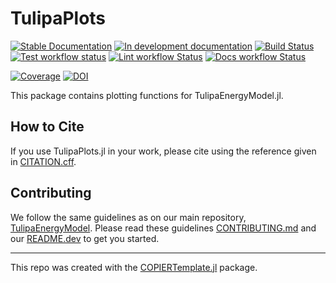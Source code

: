 # TulipaPlots

<!-- This check was disabled because these links don't exist until you push, create documentation, and create your first release -->
<!-- markdown-link-check-disable -->
[![Stable Documentation](https://img.shields.io/badge/docs-stable-blue.svg)](https://TulipaEnergy.github.io/TulipaPlots.jl/stable)
[![In development documentation](https://img.shields.io/badge/docs-dev-blue.svg)](https://TulipaEnergy.github.io/TulipaPlots.jl/dev)
[![Build Status](https://github.com/TulipaEnergy/TulipaPlots.jl/workflows/Test/badge.svg)](https://github.com/TulipaEnergy/TulipaPlots.jl/actions)
[![Test workflow status](https://github.com/TulipaEnergy/TulipaPlots.jl/actions/workflows/Test.yml/badge.svg?branch=main)](https://github.com/TulipaEnergy/TulipaPlots.jl/actions/workflows/Test.yml?query=branch%3Amain)
[![Lint workflow Status](https://github.com/TulipaEnergy/TulipaPlots.jl/actions/workflows/Lint.yml/badge.svg?branch=main)](https://github.com/TulipaEnergy/TulipaPlots.jl/actions/workflows/Lint.yml?query=branch%3Amain)
[![Docs workflow Status](https://github.com/TulipaEnergy/TulipaPlots.jl/actions/workflows/Docs.yml/badge.svg?branch=main)](https://github.com/TulipaEnergy/TulipaPlots.jl/actions/workflows/Docs.yml?query=branch%3Amain)

[![Coverage](https://codecov.io/gh/TulipaEnergy/TulipaPlots.jl/branch/master/graph/badge.svg)](https://codecov.io/gh/TulipaEnergy/TulipaPlots.jl)
[![DOI](https://zenodo.org/badge/DOI/FIXME)](https://doi.org/FIXME)

This package contains plotting functions for TulipaEnergyModel.jl.

## How to Cite

If you use TulipaPlots.jl in your work, please cite using the reference given in [CITATION.cff](https://github.com/TulipaEnergy/TulipaPlots.jl/blob/main/CITATION.cff).

## Contributing

We follow the same guidelines as on our main repository, [TulipaEnergyModel](https://github.com/TulipaEnergy/TulipaEnergyModel.jl).
Please read these guidelines [CONTRIBUTING.md](https://github.com/TulipaEnergy/TulipaEnergyModel.jl/blob/main/CONTRIBUTING.md) and our [README.dev](https://github.com/TulipaEnergy/TulipaEnergyModel.jl/blob/main/README.dev.md) to get you started.

---

This repo was created with the [COPIERTemplate.jl](https://github.com/abelsiqueira/COPIERTemplate.jl) package.
